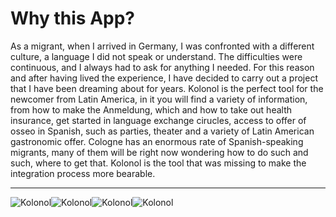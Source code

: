 # Why this App?

As a migrant, when I arrived in Germany, I was confronted with a different culture, a language I did not speak or understand. The difficulties were continuous, and I always had to ask for anything I needed. For this reason and after having lived the experience, I have decided to carry out a project that I have been dreaming about for years. Kolonol is the perfect tool for the newcomer from Latin America, in it you will find a variety of information, from how to make the Anmeldung, which and how to take out health insurance, get started in language exchange cirucles, access to offer of osseo in Spanish, such as parties, theater and a variety of Latin American gastronomic offer. Cologne has an enormous rate of Spanish-speaking migrants, many of them will be right now wondering how to do such and such, where to get that.
Kolonol is the tool that was missing to make the integration process more bearable.

---

![Kolonol](/images/1.png)![Kolonol](/images/2.png)![Kolonol](/images/3.png)![Kolonol](./images/4.png)
